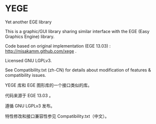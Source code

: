 YEGE
====

Yet another EGE library

This is a graphic/GUI library sharing similar interface with the EGE (Easy Graphics Engine) library.

Code based on original implementation (EGE 13.03) : http://misakamm.github.com/xege .

Licensed GNU LGPLv3.

See Compatibility.txt (zh-CN) for details about modification of features & compatibility issues.

YEGE 库和 EGE 图形库的一个接口类似的库。

代码来源于 EGE 13.03 。

遵循 GNU LGPLv3 发布。

特性修改和接口兼容性参见 Compatibility.txt（中文）。

